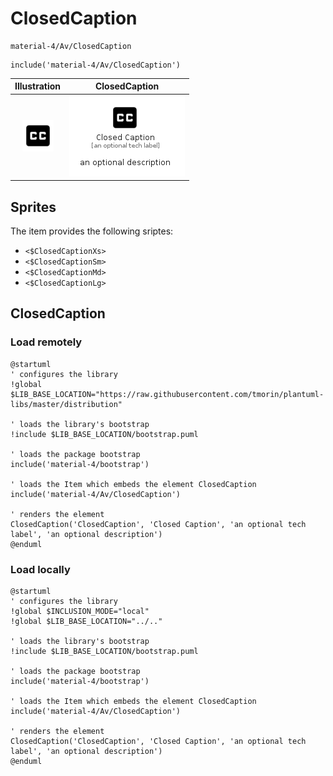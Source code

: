 # ClosedCaption


```text
material-4/Av/ClosedCaption
```

```text
include('material-4/Av/ClosedCaption')
```



| Illustration | ClosedCaption |
| :---: | :---: |
| ![illustration for Illustration](../../material-4/Av/ClosedCaption.png) | ![illustration for ClosedCaption](../../material-4/Av/ClosedCaption.Local.png) |



## Sprites
The item provides the following sriptes:

- `<$ClosedCaptionXs>`
- `<$ClosedCaptionSm>`
- `<$ClosedCaptionMd>`
- `<$ClosedCaptionLg>`





## ClosedCaption

### Load remotely
```plantuml
@startuml
' configures the library
!global $LIB_BASE_LOCATION="https://raw.githubusercontent.com/tmorin/plantuml-libs/master/distribution"

' loads the library's bootstrap
!include $LIB_BASE_LOCATION/bootstrap.puml

' loads the package bootstrap
include('material-4/bootstrap')

' loads the Item which embeds the element ClosedCaption
include('material-4/Av/ClosedCaption')

' renders the element
ClosedCaption('ClosedCaption', 'Closed Caption', 'an optional tech label', 'an optional description')
@enduml
```

### Load locally
```plantuml
@startuml
' configures the library
!global $INCLUSION_MODE="local"
!global $LIB_BASE_LOCATION="../.."

' loads the library's bootstrap
!include $LIB_BASE_LOCATION/bootstrap.puml

' loads the package bootstrap
include('material-4/bootstrap')

' loads the Item which embeds the element ClosedCaption
include('material-4/Av/ClosedCaption')

' renders the element
ClosedCaption('ClosedCaption', 'Closed Caption', 'an optional tech label', 'an optional description')
@enduml
```

